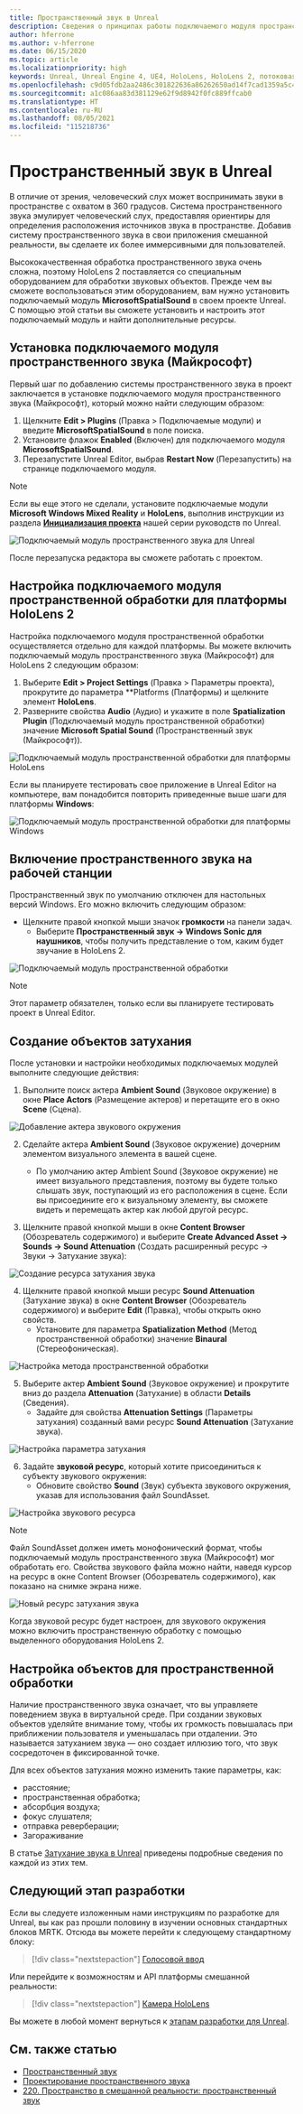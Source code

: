 ```yaml
---
title: Пространственный звук в Unreal
description: Сведения о принципах работы подключаемого модуля пространственного аудио для приложений смешанной реальности Unreal для устройств HoloLens.
author: hferrone
ms.author: v-hferrone
ms.date: 06/15/2020
ms.topic: article
ms.localizationpriority: high
keywords: Unreal, Unreal Engine 4, UE4, HoloLens, HoloLens 2, потоковая передача, удаленное взаимодействие, смешанная реальность, разработка, начало работы, функции, новый проект, эмулятор, документация, руководства, функции, голограммы, разработка игр, гарнитура смешанной реальности, гарнитура Windows Mixed Reality гарнитура виртуальной реальности, пространственное аудио
ms.openlocfilehash: c9d05fdb2aa2486c301822636a86262650ad14f7cad1359a5c4b564bf324204e
ms.sourcegitcommit: a1c086aa83d381129e62f9d8942f0fc889ffcab0
ms.translationtype: HT
ms.contentlocale: ru-RU
ms.lasthandoff: 08/05/2021
ms.locfileid: "115218736"
---
```

# <a name="spatial-audio-in-unreal"></a>Пространственный звук в Unreal

В отличие от зрения, человеческий слух может воспринимать звуки в пространстве с охватом в 360 градусов. Система пространственного звука эмулирует человеческий слух, предоставляя ориентиры для определения расположения источников звука в пространстве. Добавив систему пространственного звука в свои приложения смешанной реальности, вы сделаете их более иммерсивными для пользователей.  

Высококачественная обработка пространственного звука очень сложна, поэтому HoloLens 2 поставляется со специальным оборудованием для обработки звуковых объектов.  Прежде чем вы сможете воспользоваться этим оборудованием, вам нужно установить подключаемый модуль **MicrosoftSpatialSound** в своем проекте Unreal. С помощью этой статьи вы сможете установить и настроить этот подключаемый модуль и найти дополнительные ресурсы.

## <a name="installing-the-microsoft-spatial-sound-plugin"></a>Установка подключаемого модуля пространственного звука (Майкрософт)

Первый шаг по добавлению системы пространственного звука в проект заключается в установке подключаемого модуля пространственного звука (Майкрософт), который можно найти следующим образом:

1. Щелкните **Edit > Plugins** (Правка > Подключаемые модули) и введите **MicrosoftSpatialSound** в поле поиска.
2. Установите флажок **Enabled** (Включен) для подключаемого модуля **MicrosoftSpatialSound**.
3. Перезапустите Unreal Editor, выбрав **Restart Now** (Перезапустить) на странице подключаемого модуля.

> [!NOTE]
> Если вы еще этого не сделали, установите подключаемые модули **Microsoft Windows Mixed Reality** и **HoloLens**, выполнив инструкции из раздела **[Инициализация проекта](tutorials/unreal-uxt-ch2.md)** нашей серии руководств по Unreal.

![Подключаемый модуль пространственного звука для Unreal](images/unreal-spatial-audio-img-01.png)

После перезапуска редактора вы сможете работать с проектом.

## <a name="setting-the-spatialization-plugin-for-hololens-2-platform"></a>Настройка подключаемого модуля пространственной обработки для платформы HoloLens 2

Настройка подключаемого модуля пространственной обработки осуществляется отдельно для каждой платформы.  Вы можете включить подключаемый модуль пространственного звука (Майкрософт) для HoloLens 2 следующим образом:
1. Выберите **Edit > Project Settings** (Правка > Параметры проекта), прокрутите до параметра **Platforms (Платформы) и щелкните элемент **HoloLens**.
2. Разверните свойства **Audio** (Аудио) и укажите в поле **Spatialization Plugin** (Подключаемый модуль пространственной обработки) значение **Microsoft Spatial Sound** (Пространственный звук (Майкрософт)).

![Подключаемый модуль пространственной обработки для платформы HoloLens](images/unreal-spatial-audio-img-02.png)

Если вы планируете тестировать свое приложение в Unreal Editor на компьютере, вам понадобится повторить приведенные выше шаги для платформы **Windows**:

![Подключаемый модуль пространственной обработки для платформы Windows](images/unreal-spatial-audio-img-05.png)

## <a name="enabling-spatial-audio-on-your-workstation"></a>Включение пространственного звука на рабочей станции

Пространственный звук по умолчанию отключен для настольных версий Windows. Его можно включить следующим образом:
* Щелкните правой кнопкой мыши значок **громкости** на панели задач.
    + Выберите **Пространственный звук -> Windows Sonic для наушников**, чтобы получить представление о том, каким будет звучание в HoloLens 2.

![Подключаемый модуль пространственной обработки](images/unreal-spatial-audio-img-04.png)

> [!NOTE]
>Этот параметр обязателен, только если вы планируете тестировать проект в Unreal Editor.

## <a name="creating-attenuation-objects"></a>Создание объектов затухания

После установки и настройки необходимых подключаемых модулей выполните следующие действия:
1. Выполните поиск актера **Ambient Sound** (Звуковое окружение) в окне **Place Actors** (Размещение актеров) и перетащите его в окно **Scene** (Сцена).

![Добавление актера звукового окружения](images/unreal-spatial-audio-img-07.png)

2. Сделайте актера **Ambient Sound** (Звуковое окружение) дочерним элементом визуального элемента в вашей сцене.
    * По умолчанию актер Ambient Sound (Звуковое окружение) не имеет визуального представления, поэтому вы будете только слышать звук, поступающий из его расположения в сцене. Если вы присоедините его к визуальному элементу, вы сможете видеть и перемещать актер как любой другой ресурс.

3.  Щелкните правой кнопкой мыши в окне **Content Browser** (Обозреватель содержимого) и выберите **Create Advanced Asset -> Sounds -> Sound Attenuation** (Создать расширенный ресурс -> Звуки -> Затухание звука):

![Создание ресурса затухания звука](images/unreal-spatial-audio-img-06.png)

4. Щелкните правой кнопкой мыши ресурс **Sound Attenuation** (Затухание звука) в окне **Content Browser** (Обозреватель содержимого) и выберите **Edit** (Правка), чтобы открыть окно свойств.
    * Установите для параметра **Spatialization Method** (Метод пространственной обработки) значение **Binaural** (Стереофоническая).

![Настройка метода пространственной обработки](images/unreal-spatial-audio-img-03.png)

5. Выберите актер **Ambient Sound** (Звуковое окружение) и прокрутите вниз до раздела **Attenuation** (Затухание) в области **Details** (Сведения).
    * Задайте для свойства **Attenuation Settings** (Параметры затухания) созданный вами ресурс **Sound Attenuation** (Затухание звука).

![Настройка параметра затухания](images/unreal-spatial-audio-img-08.png)

6. Задайте **звуковой ресурс**, который хотите присоединиться к субъекту звукового окружения:
    * Обновите свойство **Sound** (Звук) субъекта звукового окружения, указав для использования файл SoundAsset.

![Настройка звукового ресурса](images/unreal-spatial-audio-img-09.png)

> [!NOTE]
> Файл SoundAsset должен иметь монофонический формат, чтобы подключаемый модуль пространственного звука (Майкрософт) мог обработать его. Свойства звукового файла можно найти, наведя курсор на ресурс в окне Content Browser (Обозреватель содержимого), как показано на снимке экрана ниже.

![Новый ресурс затухания звука](images/unreal-spatial-audio-img-10.png)

Когда звуковой ресурс будет настроен, для звукового окружения можно включить пространственную обработку с помощью выделенного оборудования HoloLens 2.

## <a name="configuring-objects-for-spatialization"></a>Настройка объектов для пространственной обработки

Наличие пространственного звука означает, что вы управляете поведением звука в виртуальной среде. При создании звуковых объектов уделяйте внимание тому, чтобы их громкость повышалась при приближении пользователя и уменьшалась при отдалении. Это называется затуханием звука — оно создает иллюзию того, что звук сосредоточен в фиксированной точке.

Для всех объектов затухания можно изменить такие параметры, как:
* расстояние;
* пространственная обработка;
* абсорбция воздуха;
* фокус слушателя;
* отправка реверберации;
* Загораживание

В статье [Затухание звука в Unreal](https://docs.unrealengine.com/Engine/Audio/DistanceModelAttenuation/index.html) приведены подробные сведения по каждой из этих тем.

## <a name="next-development-checkpoint"></a>Следующий этап разработки

Если вы следуете изложенным нами инструкциям по разработке для Unreal, вы как раз прошли половину в изучении основных стандартных блоков MRTK. Отсюда вы можете перейти к следующему стандартному блоку:

> [!div class="nextstepaction"]
> [Голосовой ввод](unreal-voice-input.md)

Или перейдите к возможностям и API платформы смешанной реальности:

> [!div class="nextstepaction"]
> [Камера HoloLens](unreal-hololens-camera.md)

Вы можете в любой момент вернуться к [этапам разработки для Unreal](unreal-development-overview.md#2-core-building-blocks).


## <a name="see-also"></a>См. также статью
* [Пространственный звук](/windows/mixed-reality/spatial-sound)
* [Проектирование пространственного звука](/windows/mixed-reality/spatial-sound-design)
* [220. Пространство в смешанной реальности: пространственный звук](/windows/mixed-reality/holograms-220)